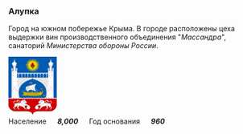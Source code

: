 <!--2022-08-05 01:05:07-->
### Алупка
Город на южном побережье Крыма. 
В городе расположены цеха выдержки вин производственного объединения "*Массандра*",
санаторий *Министерства обороны России*.

<img src="Alupka.svg" width="96px"><br>
Население &emsp; ***8,000*** &emsp;
Год&nbsp;основания &emsp; ***960***